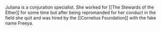 Juliana is a conjuration specialist. She worked for [[The Stewards of the Ether]] for some time but after being repromanded for her conduct in the field she quit and was hired by the [[Cornelius Foundation]] with the fake name Freeya.